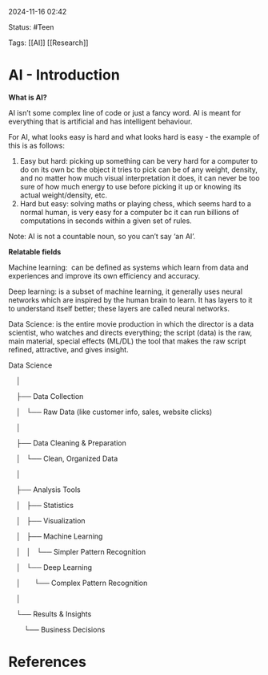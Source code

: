 2024-11-16 02:42

Status: #Teen 

Tags: [[AI]] [[Research]]

# AI - Introduction

**What is AI?**

  

AI isn’t some complex line of code or just a fancy word. AI is meant for everything that is artificial and has intelligent behaviour. 

For AI, what looks easy is hard and what looks hard is easy - the example of this is as follows:

1. Easy but hard: picking up something can be very hard for a computer to do on its own bc the object it tries to pick can be of any weight, density, and no matter how much visual interpretation it does, it can never be too sure of how much energy to use before picking it up or knowing its actual weight/density, etc.
2. Hard but easy: solving maths or playing chess, which seems hard to a normal human, is very easy for a computer bc it can run billions of computations in seconds within a given set of rules.

Note: AI is not a countable noun, so you can’t say ‘an AI’. 

  

**Relatable fields**

  

Machine learning:  can be defined as systems which learn from data and experiences and improve its own efficiency and accuracy.

  

Deep learning: is a subset of machine learning, it generally uses neural networks which are inspired by the human brain to learn. It has layers to it to understand itself better; these layers are called neural networks.

  

Data Science: is the entire movie production in which the director is a data scientist, who watches and directs everything; the script (data) is the raw, main material, special effects (ML/DL) the tool that makes the raw script refined, attractive, and gives insight.

  

Data Science

    │

    ├── Data Collection

    │   └── Raw Data (like customer info, sales, website clicks)

    │

    ├── Data Cleaning & Preparation

    │   └── Clean, Organized Data

    │

    ├── Analysis Tools

    │   ├── Statistics

    │   ├── Visualization

    │   ├── Machine Learning

    │   │   └── Simpler Pattern Recognition

    │   └── Deep Learning

    │       └── Complex Pattern Recognition

    │

    └── Results & Insights

        └── Business Decisions
       




# References

